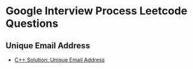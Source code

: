 # Google Interview Process Leetcode Questions

## Unique Email Address

- [C++ Solution: Unique Email Address](./unique_email_addresses/cpp/)

